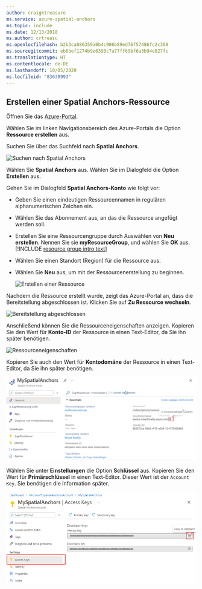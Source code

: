 ```yaml
---
author: craigktreasure
ms.service: azure-spatial-anchors
ms.topic: include
ms.date: 12/13/2018
ms.author: crtreasu
ms.openlocfilehash: b2b3ca886359a0b4c906b89ed76f57486fc2c368
ms.sourcegitcommit: eb6bef1274b9e6390c7a77ff69bf6a3b94e827fc
ms.translationtype: HT
ms.contentlocale: de-DE
ms.lasthandoff: 10/05/2020
ms.locfileid: "83638993"
---
```

## <a name="create-a-spatial-anchors-resource"></a>Erstellen einer Spatial Anchors-Ressource

Öffnen Sie das <a href="https://portal.azure.com" target="_blank">Azure-Portal</a>.

Wählen Sie im linken Navigationsbereich des Azure-Portals die Option **Ressource erstellen** aus.

Suchen Sie über das Suchfeld nach **Spatial Anchors**.

   ![Suchen nach Spatial Anchors](./media/spatial-anchors-get-started-create-resource/portal-search.png)

Wählen Sie **Spatial Anchors** aus. Wählen Sie im Dialogfeld die Option **Erstellen** aus.

Gehen Sie im Dialogfeld **Spatial Anchors-Konto** wie folgt vor:

- Geben Sie einen eindeutigen Ressourcennamen in regulären alphanumerischen Zeichen ein.
- Wählen Sie das Abonnement aus, an das die Ressource angefügt werden soll.
- Erstellen Sie eine Ressourcengruppe durch Auswählen von **Neu erstellen**. Nennen Sie sie **myResourceGroup**, und wählen Sie **OK** aus.
      [!INCLUDE [resource group intro text](resource-group.md)]
- Wählen Sie einen Standort (Region) für die Ressource aus.
- Wählen Sie **Neu** aus, um mit der Ressourcenerstellung zu beginnen.

   ![Erstellen einer Ressource](./media/spatial-anchors-get-started-create-resource/create-resource-form.png)

Nachdem die Ressource erstellt wurde, zeigt das Azure-Portal an, dass die Bereitstellung abgeschlossen ist. Klicken Sie auf **Zu Ressource wechseln**.

![Bereitstellung abgeschlossen](./media/spatial-anchors-get-started-create-resource/deployment-complete.png)

Anschließend können Sie die Ressourceneigenschaften anzeigen. Kopieren Sie den Wert für **Konto-ID** der Ressource in einen Text-Editor, da Sie ihn später benötigen.

   ![Ressourceneigenschaften](./media/spatial-anchors-get-started-create-resource/view-resource-properties.png)

Kopieren Sie auch den Wert für **Kontodomäne** der Ressource in einen Text-Editor, da Sie ihn später benötigen.

   ![Kontodomäne](./media/spatial-anchors-get-started-create-resource/view-resource-domain.png)

Wählen Sie unter **Einstellungen** die Option **Schlüssel** aus. Kopieren Sie den Wert für **Primärschlüssel** in einen Text-Editor. Dieser Wert ist der `Account Key`. Sie benötigen die Information später.

   ![Kontoschlüssel](./media/spatial-anchors-get-started-create-resource/view-account-key.png)
